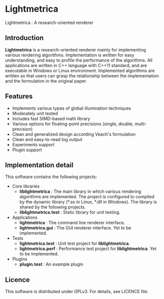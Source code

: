 
Lightmetrica
====================

Lightmetrica : A research-oriented renderer

Introduction
--------------------

**Lightmetrica** is a research-oriented renderer mainly for implementing various rendering algorithms. Implementation is written for easy understanding, and easy to profile the performance of the algorithms. All applications are written in C++ language with C++11 standard, and are executable in Windows or Linux environment. Implemented algorithms are written so that users can grasp the relationship between the implementation and the formulation in the original paper.

Features
--------------------

- Implements various types of global illumination techniques
- Moderately unit tested
- Includes fast SIMD-based math library
- Various options for floating-point precisions (single, double, multi-precision)
- Clean and generalized design according Veach's formulation
- Clean and easy-to-read log output
- Experiments support
- Plugin support
<!--- Blender plugin-->

<!--
How to build
--------------------

### Windows

### Linux
-->

Implementation detail
--------------------

This software contains the following projects:

- Core libraries
  - **liblightmetrica** : The main library in which various rendering algorithms are implemented. The project is configured to compiled by the dynamic library (*.so in Linux, *.dll in Windows). The library is shared by the following projects.
  - **liblightmetrica.test** : Static library for unit testing.
- Applications
  - **lightmetrica** : The command line renderer interface.
  - **lightmetrica.gui** : The GUI renderer interface. Yet to be implemented.
- Tests
  - **lightmetrica.test** : Unit test project for **liblightmetrica**.
  - **lightmetrica.perf** : Performance test project for **liblightmetrica**. Yet to be implemented.
- Plugins
  - **plugin.test** : An example plugin 

Licence
--------------------

This software is distributed under GPLv3. For details, see LICENCE file.